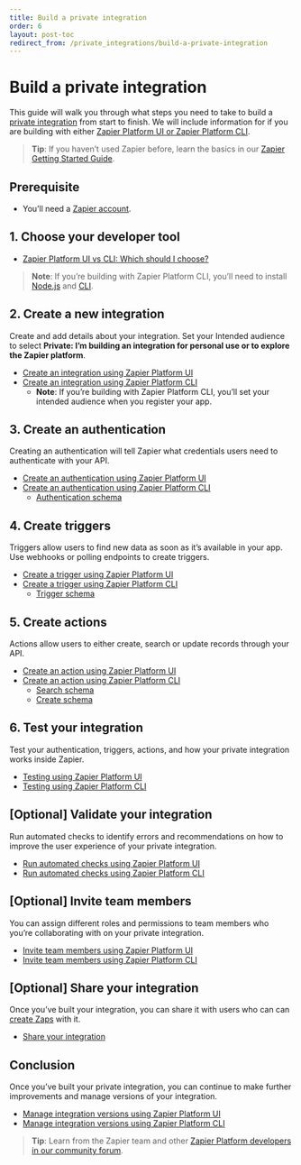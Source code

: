 ```yaml
---
title: Build a private integration
order: 6
layout: post-toc
redirect_from: /private_integrations/build-a-private-integration
---
```


# Build a private integration

This guide will walk you through what steps you need to take to build a [private integration](https://platform.zapier.com/quickstart/private-vs-public-integrations) from start to finish. We will include information for if you are building with either [Zapier Platform UI or Zapier Platform CLI](https://platform.zapier.com/quickstart/zapier-platform). 

> **Tip**: If you haven’t used Zapier before, learn the basics in our [Zapier Getting Started Guide](https://zapier.com/learn/zapier-quick-start-guide/).

## Prerequisite

* You’ll need a [Zapier account](https://zapier.com/sign-up).

## 1. Choose your developer tool

* [Zapier Platform UI vs CLI: Which should I choose?](https://platform.zapier.com/docs/vs)

> **Note**: If you’re building with Zapier Platform CLI, you’ll need to install [Node.js](https://developer.zapier.com/cli-guide/install-node-js) and [CLI](https://platform.zapier.com/cli_tutorials/getting-started#installing-the-cli).

## 2. Create a new integration

Create and add details about your integration. Set your Intended audience to select **Private: I’m building an integration for personal use or to explore the Zapier platform**. 

* [Create an integration using Zapier Platform UI](https://developer.zapier.com/app/new)
* [Create an integration using Zapier Platform CLI](https://platform.zapier.com/reference/cli-docs#creating-a-local-app)
  * **Note**: If you’re building with Zapier Platform CLI, you’ll set your intended audience when you register your app.

## 3. Create an authentication 

Creating an authentication will tell Zapier what credentials users need to authenticate with your API. 

* [Create an authentication using Zapier Platform UI](https://platform.zapier.com/docs/auth)
* [Create an authentication using Zapier Platform CLI](https://platform.zapier.com/cli_tutorials/getting-started#adding-authentication)
  * [Authentication schema](https://github.com/zapier/zapier-platform/blob/main/packages/cli/README.md#authentication)

## 4. Create triggers

Triggers allow users to find new data as soon as it’s available in your app. Use webhooks or polling endpoints to create triggers.

* [Create a trigger using Zapier Platform UI](https://platform.zapier.com/docs/triggers)
* [Create a trigger using Zapier Platform CLI](https://platform.zapier.com/cli_tutorials/getting-started#adding-a-trigger)
  * [Trigger schema](https://github.com/zapier/zapier-platform/blob/main/packages/schema/docs/build/schema.md#triggerschema)

## 5. Create actions

Actions allow users to either create, search or update records through your API.

* [Create an action using Zapier Platform UI](https://platform.zapier.com/quickstart/build-action)
* [Create an action using Zapier Platform CLI](https://platform.zapier.com/reference/cli-docs#triggerssearchescreates)
  * [Search schema](https://github.com/zapier/zapier-platform/blob/main/packages/schema/docs/build/schema.md#searchschema)
  * [Create schema](https://github.com/zapier/zapier-platform/blob/main/packages/schema/docs/build/schema.md#createschema)

## 6. Test your integration

Test your authentication, triggers, actions, and how your private integration works inside Zapier.

* [Testing using Zapier Platform UI](https://platform.zapier.com/docs/testing)
* [Testing using Zapier Platform CLI](https://platform.zapier.com/reference/cli-docs#testing)

## [Optional] Validate your integration

Run automated checks to identify errors and recommendations on how to improve the user experience of your private integration. 

* [Run automated checks using Zapier Platform UI](https://platform.zapier.com/publish/integration-checks-reference)
* [Run automated checks using Zapier Platform CLI](https://github.com/zapier/zapier-platform/blob/main/packages/cli/docs/cli.md#validate)

## [Optional] Invite team members

You can assign different roles and permissions to team members who you’re collaborating with on your private integration. 

* [Invite team members using Zapier Platform UI](https://platform.zapier.com/manage/invite-team-member)
* [Invite team members using Zapier Platform CLI](https://platform.zapier.com/quickstart/platform-cli-tutorial#invite-team-members-to-help-manage-your-app)

## [Optional] Share your integration

Once you’ve built your integration, you can share it with users who can can [create Zaps](https://help.zapier.com/hc/en-us/articles/8496309697421-Create-Zaps) with it.

* [Share your integration](https://platform.zapier.com/manage/share-integration)

## Conclusion

Once you’ve built your private integration, you can continue to make further improvements and manage versions of your integration.

* [Manage integration versions using Zapier Platform UI](https://platform.zapier.com/manage/versions-ui)
* [Manage integration versions using Zapier Platform CLI](https://platform.zapier.com/manage/versions-cli)


> **Tip**: Learn from the Zapier team and other [Zapier Platform developers in our community forum](https://community.zapier.com/for-developers-61).
